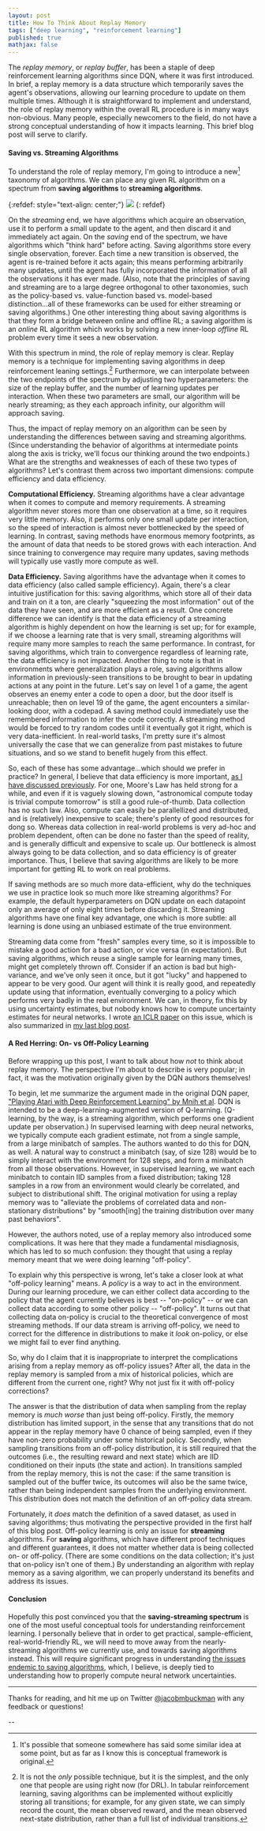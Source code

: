 ```yaml
---
layout: post
title: How To Think About Replay Memory
tags: ["deep learning", "reinforcement learning"]
published: true
mathjax: false
---
```


The *replay memory*, or *replay buffer*, has been a staple of deep reinforcement learning algorithms since DQN, where it was first introduced.
In brief, a replay memory is a data structure which temporarily saves the agent's observations, allowing our learning procedure to update on them multiple times.
Although it is straightforward to implement and understand, the role of replay memory within the overall RL procedure is in many ways non-obvious.
Many people, especially newcomers to the field, do not have a strong conceptual understanding of how it impacts learning.
This brief blog post will serve to clarify.

#### Saving vs. Streaming Algorithms

To understand the role of replay memory, I'm going to introduce a new[^0] taxonomy of algorithms.
We can place any given RL algorithm on a spectrum from **saving algorithms** to **streaming algorithms**.

{:refdef: style="text-align: center;"}
![](/static/img/repmem/streamsave.png)
{: refdef}

On the *streaming* end, we have algorithms which acquire an observation, use it to perform a small update to the agent, and then discard it and immediately act again.
On the *saving* end of the spectrum, we have algorithms which "think hard" before acting.
Saving algorithms store every single observation, forever.
Each time a new transition is observed, the agent is re-trained before it acts again; this means performing arbitrarily many updates, until the agent has fully incorporated the information of all the observations it has ever made.
(Also, note that the principles of saving and streaming are to a large degree orthogonal to other taxonomies, such as the policy-based vs. value-function based vs. model-based distinction...all of these frameworks can be used for either streaming or saving algorithms.)
One other interesting thing about saving algorithms is that they form a bridge between online and offline RL; a saving algorithm is an *online* RL algorithm which works by solving a new inner-loop *offline* RL problem every time it sees a new observation.

With this spectrum in mind, the role of replay memory is clear.
Replay memory is a technique for implementing saving algorithms in deep reinforcement leaning settings.[^1]
Furthermore, we can interpolate between the two endpoints of the spectrum by adjusting two hyperparameters: the size of the replay buffer, and the number of learning updates per interaction.
When these two parameters are small, our algorithm will be nearly streaming; as they each approach infinity, our algorithm will approach saving.

Thus, the impact of replay memory on an algorithm can be seen by understanding the differences between saving and streaming algorithms.
(Since understanding the behavior of algorithms at intermediate points along the axis is tricky, we'll focus our thinking around the two endpoints.)
What are the strengths and weaknesses of each of these two types of algorithms?
Let's contrast them across two important dimensions: compute efficiency and data efficiency.

**Computational Efficiency.**
Streaming algorithms have a clear advantage when it comes to compute and memory requirements.
A streaming algorithm never stores more than one observation at a time, so it requires very little memory.
Also, it performs only one small update per interaction, so the speed of interaction is almost never bottlenecked by the speed of learning.
In contrast, saving methods have enormous memory footprints, as the amount of data that needs to be stored grows with each interaction.
And since training to convergence may require many updates, saving methods will typically use vastly more compute as well.

**Data Efficiency.**
Saving algorithms have the advantage when it comes to data efficiency (also called sample efficiency).
Again, there's a clear intuitive justification for this: saving algorithms, which store all of their data and train on it a ton, are clearly "squeezing the most information" out of the data they have seen, and are more efficient as a result.
One concrete difference we can identify is that the data efficiency of a streaming algorithm is highly dependent on how the learning is set up; for for example, if we choose a learning rate that is very small, streaming algorithms will require many more samples to reach the same performance.
In contrast, for saving algorithms, which train to convergence regardless of learning rate, the data efficiency is not impacted.
Another thing to note is that in environments where generalization plays a role, saving algorithms allow information in previously-seen transitions to be brought to bear in updating actions at any point in the future.
Let's say on level 1 of a game, the agent observes an enemy enter a code to open a door, but the door itself is unreachable; then on level 19 of the game, the agent encounters a similar-looking door, with a codepad.
A saving method could immediately use the remembered information to infer the code correctly.
A streaming method would be forced to try random codes until it eventually got it right, which is very data-inefficient.
In real-world tasks, I'm pretty sure it's almost universally the case that we can generalize from past mistakes to future situations, and so we stand to benefit hugely from this effect.

So, each of these has some advantage...which should we prefer in practice?
In general, I believe that data efficiency is more important, [as I have discussed previously](https://jacobbuckman.com/2019-09-23-automation-via-reinforcement-learning/).
For one, Moore's Law has held strong for a while, and even if it is vaguely slowing down, "astronomical compute today is trivial compute tomorrow" is still a good rule-of-thumb.
Data collection has no such law.
Also, compute can easily be parallellized and distributed, and is (relatively) inexpensive to scale; there's plenty of good resources for dong so.
Whereas data collection in real-world problems is very ad-hoc and problem dependent, often can be done no faster than the speed of reality, and is generally difficult and expensive to scale up.
Our bottleneck is almost always going to be data collection, and so data efficiency is of greater importance.
Thus, I believe that saving algorithms are likely to be more important for getting RL to work on real problems.

If saving methods are so much more data-efficient, why do the techniques we use in practice look so much more like streaming algorithms?
For example, the default hyperparameters on DQN update on each datapoint only an average of only eight times before discarding it.
Streaming algorithms have one final key advantage, one which is more subtle: all learning is done using an unbiased estimate of the true environment.

Streaming data come from "fresh" samples every time, so it is impossible to mistake a good action for a bad action, or vice versa (in expectation).
But saving algorithms, which reuse a single sample for learning many times, might get completely thrown off.
Consider if an action is bad but high-variance, and we've only seen it once, but it got "lucky" and happened to appear to be very good.
Our agent will think it is really good, and repeatedly update using that information, eventually converging to a policy which performs very badly in the real environment.
We can, in theory, fix this by using uncertainty estimates, but nobody knows how to compute uncertainty estimates for neural networks.
I wrote [an ICLR paper](https://arxiv.org/abs/2009.06799) on this issue, which is also summarized in [my last blog post](https://jacobbuckman.com/2020-11-30-conceptual-fundamentals-of-offline-rl/).

#### A Red Herring: On- vs Off-Policy Learning

Before wrapping up this post, I want to talk about how *not* to think about replay memory.
The perspective I'm about to describe is very popular; in fact, it was the motivation originally given by the DQN authors themselves!

To begin, let me summarize the argument made in the original DQN paper, ["Playing Atari with Deep Reinforcement Learning" by Mnih et al](https://www.cs.toronto.edu/~vmnih/docs/dqn.pdf).
DQN is intended to be a deep-learning-augmented version of Q-learning.
(Q-learning, by the way, is a streaming algorithm, which performs one gradient update per observation.)
In supervised learning with deep neural networks, we typically compute each gradient estimate, not from a single sample, from a large minibatch of samples.
The authors wanted to do this for DQN, as well.
A natural way to construct a minibatch (say, of size 128) would be to simply interact with the environment for 128 steps, and form a minibatch from all those observations.
However, in supervised learning, we want each minibatch to contain IID samples from a fixed distribution; taking 128 samples in a row from an environment would clearly be correlated, and subject to distributional shift.
The original motivation for using a replay memory was to "alleviate the problems of correlated data and non-stationary distributions" by "smooth\[ing\] the training distribution over many past behaviors".

However, the authors noted, use of a replay memory also introduced some complications.
It was here that they made a fundamental misdiagnosis, which has led to so much confusion: they thought that using a replay memory meant that we were doing learning "off-policy".

To explain why this perspective is wrong, let's take a closer look at what "off-policy learning" means.
A *policy* is a way to act in the environment.
During our learning procedure, we can either collect data according to the policy that the agent currently believes is best -- "on-policy" -- or we can collect data according to some other policy -- "off-policy".
It turns out that collecting data on-policy is crucial to the theoretical convergence of most streaming methods.
If our data stream is arriving off-policy, we need to correct for the difference in distributions to make it *look* on-policy, or else we might fail to ever find anything.

So, why do I claim that it is inappropriate to interpret the complications arising from a replay memory as off-policy issues?
After all, the data in the replay memory is sampled from a mix of historical policies, which are different from the current one, right?
Why not just fix it with off-policy corrections?

The answer is that the distribution of data when sampling from the replay memory is *much worse* than just being off-policy.
Firstly, the memory distribution has limited support, in the sense that any transitions that do not appear in the replay memory have 0 chance of being sampled, even if they have non-zero probability under some historical policy.
Secondly, when sampling transitions from an off-policy distribution, it is still required that the outcomes (i.e., the resulting reward and next state) which are IID conditioned on their inputs (the state and action). 
In transitions sampled from the replay memory, this is not the case: if the same transition is sampled out of the buffer twice, its outcomes will also be the same twice, rather than being independent samples from the underlying environment.
This distribution does not match the definition of an off-policy data stream.

Fortunately, it *does* match the definition of a saved dataset, as used in saving algorithms; thus motivating the perspective provided in the first half of this blog post.
Off-policy learning is only an issue for **streaming** algorithms. 
For **saving** algorithms, which have different proof techniques and different guarantees, it does not matter whether data is being collected on- or off-policy.
(There are some conditions on the data collection; it's just that on-policy isn't one of them.)
By understanding an algorithm with replay memory as a saving algorithm, we can properly understand its benefits and address its issues.

#### Conclusion

Hopefully this post convinced you that the **saving-streaming spectrum** is one of the most useful conceptual tools for understanding reinforcement learning.
I personally believe that in order to get practical, sample-efficient, real-world-friendly RL, we will need to move away from the nearly-streaming algorithms we currently use, and towards saving algorithms instead.
This will require significant progress in understanding [the issues endemic to saving algorithms](https://arxiv.org/abs/2009.06799), which, I believe, is deeply tied to understanding how to properly compute neural network uncertainties.

---

Thanks for reading, and hit me up on Twitter [@jacobmbuckman](https://twitter.com/jacobmbuckman) with any feedback or questions!

--

[^0]: It's possible that someone somewhere has said some similar idea at some point, but as far as I know this is conceptual framework is original.
[^1]: It is not the *only* possible technique, but it is the simplest, and the only one that people are using right now (for DRL). In tabular reinforcement learning, saving algorithms can be implemented without explicitly storing all transitions; for example, for any given state, we can simply record the count, the mean observed reward, and the mean observed next-state distribution, rather than a full list of individual transitions.